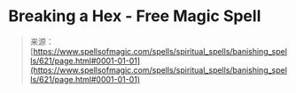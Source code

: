 <!--yml

category: 未分类

date: 2024-06-12 18:33:24

-->

# Breaking a Hex - Free Magic Spell

> 来源：[https://www.spellsofmagic.com/spells/spiritual_spells/banishing_spells/621/page.html#0001-01-01](https://www.spellsofmagic.com/spells/spiritual_spells/banishing_spells/621/page.html#0001-01-01)
